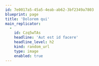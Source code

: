 ```yaml
---
id: 7e0017a5-45a5-4eab-ab62-3bf2349a7803
blueprint: page
title: 'Dolorem qui'
main_replicator:
  -
    id: Czq5wTAs
    headline: 'Aut est id facere'
    headline_level: h2
    kind: random_url
    type: image
    enabled: true
---
```

